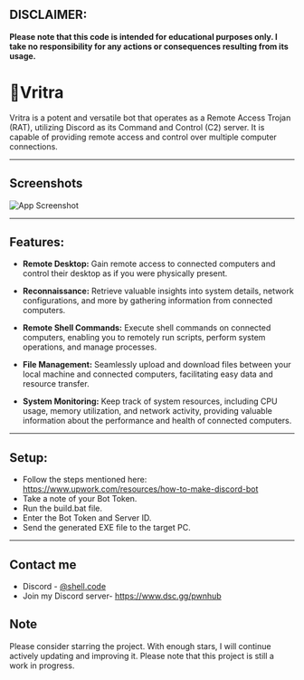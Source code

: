 
## DISCLAIMER:
**Please note that this code is intended for educational purposes only. I take no responsibility for any actions or consequences resulting from its usage.**
# 🐍Vritra 

Vritra is a potent and versatile bot that operates as a Remote Access Trojan (RAT), utilizing Discord as its Command and Control (C2) server. It is capable of providing remote access and control over multiple computer connections.

---

## Screenshots

![App Screenshot](https://cdn.discordapp.com/attachments/1081154339571240960/1121890422868938823/image.png)

---
## Features:

- **Remote Desktop:** Gain remote access to connected computers and control their desktop as if you were physically present.

- **Reconnaissance:** Retrieve valuable insights into system details, network configurations, and more by gathering information from connected computers.

- **Remote Shell Commands:** Execute shell commands on connected computers, enabling you to remotely run scripts, perform system operations, and manage processes.

- **File Management:** Seamlessly upload and download files between your local machine and connected computers, facilitating easy data and resource transfer.

- **System Monitoring:** Keep track of system resources, including CPU usage, memory utilization, and network activity, providing valuable information about the performance and health of connected computers.
---
## Setup:

- Follow the steps mentioned here: https://www.upwork.com/resources/how-to-make-discord-bot
- Take a note of your Bot Token.
- Run the build.bat file.
- Enter the Bot Token and Server ID.
- Send the generated EXE file to the target PC.
---
## Contact me

- Discord - [@shell.code](https://www.discordapp.com/users/997458265686429726)
- Join my Discord server- https://www.dsc.gg/pwnhub


## Note
Please consider starring the project. With enough stars, I will continue actively updating and improving it. Please note that this project is still a work in progress.
